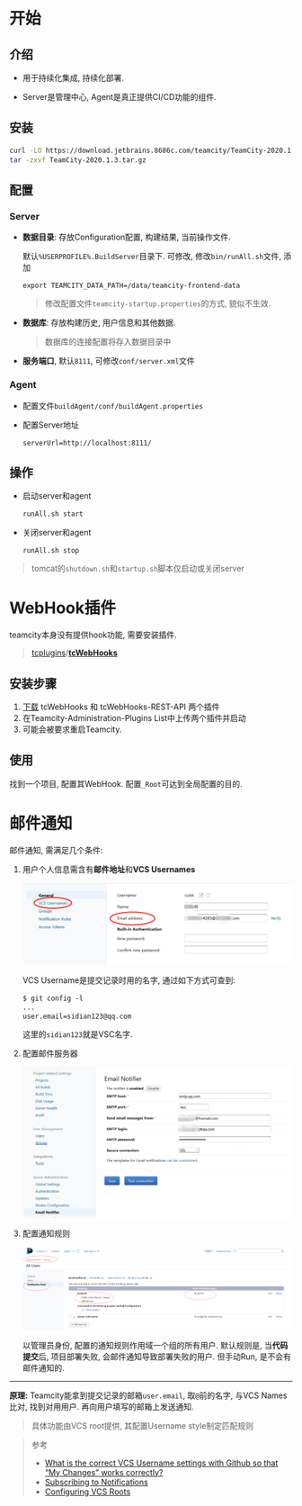 # 开始

## 介绍

* 用于持续化集成, 持续化部署.

* Server是管理中心, Agent是真正提供CI/CD功能的组件.

## 安装

```bash
curl -LO https://download.jetbrains.8686c.com/teamcity/TeamCity-2020.1.3.tar.gz
tar -zxvf TeamCity-2020.1.3.tar.gz
```

## 配置

### Server

* **数据目录**: 存放Configuration配置, 构建结果, 当前操作文件. 

  默认`%USERPROFILE%.BuildServer`目录下. 可修改, 修改`bin/runAll.sh`文件, 添加

  ```properties
  export TEAMCITY_DATA_PATH=/data/teamcity-frontend-data
  ```

  > 修改配置文件`teamcity-startup.properties`的方式, 貌似不生效.

* **数据库**: 存放构建历史, 用户信息和其他数据. 

  > 数据库的连接配置将存入数据目录中

* **服务端口**, 默认`8111`, 可修改`conf/server.xml`文件

### Agent

* 配置文件`buildAgent/conf/buildAgent.properties`

* 配置Server地址

  ```
  serverUrl=http://localhost:8111/
  ```

## 操作

* 启动server和agent

  ```bash
  runAll.sh start
  ```

* 关闭server和agent

  ```
  runAll.sh stop
  ```

> tomcat的`shutdown.sh`和`startup.sh`脚本仅启动或关闭server

# WebHook插件

teamcity本身没有提供hook功能, 需要安装插件.

> [tcplugins](https://github.com/tcplugins)/**[tcWebHooks](https://github.com/tcplugins/tcWebHooks)**

## 安装步骤

1. [下载](https://github.com/tcplugins/tcWebHooks/releases) tcWebHooks 和 tcWebHooks-REST-API 两个插件
2. 在Teamcity-Administration-Plugins List中上传两个插件并启动
3. 可能会被要求重启Teamcity.

## 使用

找到一个项目, 配置其WebHook. 配置`_Root`可达到全局配置的目的.

# 邮件通知

邮件通知, 需满足几个条件:

1. 用户个人信息需含有**邮件地址**和**VCS Usernames**

   ![image-20200817222717307](.Teamcity/image-20200817222717307.png)

   VCS Username是提交记录时用的名字, 通过如下方式可查到:

   ```shell
   $ git config -l
   ...
   user.email=sidian123@qq.com
   ```

   这里的`sidian123`就是VSC名字.

2. 配置邮件服务器

   ![image-20200817223016310](.Teamcity/image-20200817223016310.png)

3. 配置通知规则

   ![image-20200817223149837](.Teamcity/image-20200817223149837.png)

   以管理员身份, 配置的通知规则作用域一个组的所有用户. 默认规则是, 当**代码提交**后, 项目部署失败, 会邮件通知导致部署失败的用户. 但手动Run, 是不会有邮件通知的.

-----------

**原理:** Teamcity能拿到提交记录的邮箱`user.email`, 取`@`前的名字, 与VCS Names比对, 找到对用用户. 再向用户填写的邮箱上发送通知. 

> 具体功能由VCS root提供, 其配置Username style制定匹配规则

> 参考
>
> * [What is the correct VCS Username settings with Github so that “My Changes” works correctly?](https://stackoverflow.com/questions/9295649/what-is-the-correct-vcs-username-settings-with-github-so-that-my-changes-works)
> * [Subscribing to Notifications](https://www.jetbrains.com/help/teamcity/2019.2/subscribing-to-notifications.html)
> * [Configuring VCS Roots](https://www.jetbrains.com/help/teamcity/2019.2/configuring-vcs-roots.html)







